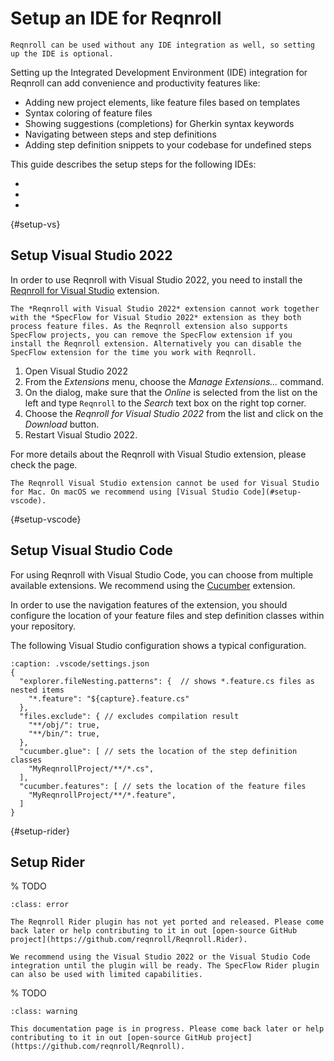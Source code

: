 # Setup an IDE for Reqnroll

```{tip}
Reqnroll can be used without any IDE integration as well, so setting up the IDE is optional.
```

Setting up the Integrated Development Environment (IDE) integration for Reqnroll can add convenience and productivity features like:

* Adding new project elements, like feature files based on templates
* Syntax coloring of feature files
* Showing suggestions (completions) for Gherkin syntax keywords
* Navigating between steps and step definitions
* Adding step definition snippets to your codebase for undefined steps

This guide describes the setup steps for the following IDEs:

* [](#setup-vs)
* [](#setup-vscode)
* [](#setup-rider)

{#setup-vs}
## Setup Visual Studio 2022

In order to use Reqnroll with Visual Studio 2022, you need to install the [Reqnroll for Visual Studio](TODO) extension.

```{warning}
The *Reqnroll with Visual Studio 2022* extension cannot work together with the *SpecFlow for Visual Studio 2022* extension as they both process feature files. As the Reqnroll extension also supports SpecFlow projects, you can remove the SpecFlow extension if you install the Reqnroll extension. Alternatively you can disable the SpecFlow extension for the time you work with Reqnroll. 
```

1. Open Visual Studio 2022
2. From the *Extensions* menu, choose the *Manage Extensions...* command.
3. On the dialog, make sure that the *Online* is selected from the list on the left and type `Reqnroll` to the *Search* text box on the right top corner.
4. Choose the *Reqnroll for Visual Studio 2022* from the list and click on the *Download* button.
5. Restart Visual Studio 2022.

For more details about the Reqnroll with Visual Studio extension, please check the [](../ide-integrations/visual-studio/index) page.

```{hint}
The Reqnroll Visual Studio extension cannot be used for Visual Studio for Mac. On macOS we recommend using [Visual Studio Code](#setup-vscode).
```

{#setup-vscode}
## Setup Visual Studio Code

For using Reqnroll with Visual Studio Code, you can choose from multiple available extensions. We recommend using the [Cucumber](https://marketplace.visualstudio.com/items?itemName=CucumberOpen.cucumber-official) extension.

In order to use the navigation features of the extension, you should configure the location of your feature files and step definition classes within your repository.

The following Visual Studio configuration shows a typical configuration.

```{code-block} json
:caption: .vscode/settings.json
{
  "explorer.fileNesting.patterns": {  // shows *.feature.cs files as nested items
    "*.feature": "${capture}.feature.cs"
  },
  "files.exclude": { // excludes compilation result
    "**/obj/": true,
    "**/bin/": true,
  },
  "cucumber.glue": [ // sets the location of the step definition classes
    "MyReqnrollProject/**/*.cs",
  ],
  "cucumber.features": [ // sets the location of the feature files
    "MyReqnrollProject/**/*.feature",
  ]
}
```

{#setup-rider}
## Setup Rider

% TODO
```{admonition} Rider plugin is not available yet
:class: error

The Reqnroll Rider plugin has not yet ported and released. Please come back later or help contributing to it in out [open-source GitHub project](https://github.com/reqnroll/Reqnroll.Rider).

We recommend using the Visual Studio 2022 or the Visual Studio Code integration until the plugin will be ready. The SpecFlow Rider plugin can also be used with limited capabilities.
```


% TODO
```{admonition} Documentation is in progress
:class: warning

This documentation page is in progress. Please come back later or help contributing to it in out [open-source GitHub project](https://github.com/reqnroll/Reqnroll).
```
